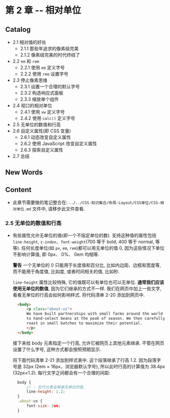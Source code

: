 # 第 2 章 -- 相对单位



## Catalog
- 2.1 相对值的好处
    + 2.1.1 那些年追求的像素级完美
    + 2.1.2 像素级完美的时代终结了 
- 2.2 `em` 和 `rem`
    + 2.2.1 使用 `em` 定义字号 
    + 2.2.2 使用 `rem` 设置字号
- 2.3 停止像素思维
    + 2.3.1 设置一个合理的默认字号 
    + 2.3.2 构造响应式面板
    + 2.3.3 缩放单个组件
- 2.4 视口的相对单位
    + 2.4.1 使用 `vw` 定义字号 
    + 2.4.2 使用 `calc()` 定义字号
- 2.5 无单位的数值和行高
- 2.6 自定义属性(即 CSS 变量)
    + 2.6.1 动态改变自定义属性
    + 2.6.2 使用 JavaScript 改变自定义属性
    + 2.6.3 探索自定义属性
- 2.7 总结


## New Words


## Content
- 此章节需要做的笔记整合在:
  `../../CSS-知识集合/布局-Layout/CSS单位/CSS-相对单位.md` 文件中,
  请移步此文件查看.

### 2.5 无单位的数值和行高
- 有些属性允许无单位的值(即一个不指定单位的数). 支持这种值的属性包括
  `line-height`, `z-index`、`font-weight`(700 等于 bold, 400 等于 normal,
  等等). 任何长度单位(如 `px`, `em`, `rem`)都可以用无单位的值 0,
  因为这些情况下单位不影响计算值, 即 0px、 0%、 0em 均相等. 
  
  **警告** 一个无单位的 0 只能用于长度值和百分比, 比如内边距、边框和宽度等,
  而不能用于角度值, 比如度, 或者时间相关的值, 比如秒. 
  
  `line-height` 属性比较特殊, 它的值既可以有单位也可以无单位.
  **通常我们应该使用无单位的数值**, 因为它们继承的方式不一样.
  我们在网页中加上一些文字, 看看无单位的行高会如何影响样式.
  将代码清单 2-20 添加到网页中. 
  ```html
    <body>
        <p class="about-us">
        We have built partnerships with small farms around the world
        to hand-select beans at the peak of season. We then carefully
        roast in small batches to maximize their potential.
        </p>
    </body>
  ```
  接下来给 body 元素指定一个行高, 允许它被网页上其他元素继承.
  不管在网页设置了什么字号, 这种方式都会按照预期显示.

  将下面代码清单 2-21 添加到样式表中. 这个段落继承了行高 1.2.
  因为段落字号是 32px (2em × 16px，浏览器默认字号),
  所以此时行高的计算值为 38.4px (32px×1.2). 每行文字之间都会有一个合理的间距:
  ```js
    body {
        // - 后代元素会继承无单位的值.
        line-height: 1.2;
    }
    .about-us {
        font-size: 2em;
    }
  ```
